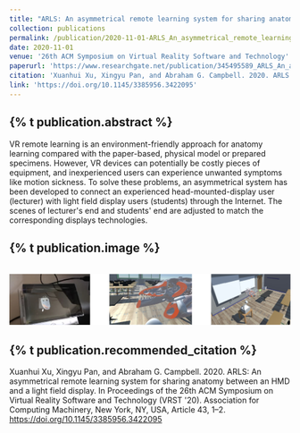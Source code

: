 ```yaml
---
title: "ARLS: An asymmetrical remote learning system for sharing anatomy between an HMD and a light field display"
collection: publications
permalink: /publication/2020-11-01-ARLS_An_asymmetrical_remote_learning_system_for_sharing_anatomy_between_an_HMD_and_a_light_field_display
date: 2020-11-01
venue: '26th ACM Symposium on Virtual Reality Software and Technology'
paperurl: 'https://www.researchgate.net/publication/345495589_ARLS_An_asymmetrical_remote_learning_system_for_sharing_anatomy_between_an_HMD_and_a_light_field_display'
citation: 'Xuanhui Xu, Xingyu Pan, and Abraham G. Campbell. 2020. ARLS: An asymmetrical remote learning system for sharing anatomy between an HMD and a light field display. In Proceedings of the 26th ACM Symposium on Virtual Reality Software and Technology (VRST &apos;20). Association for Computing Machinery, New York, NY, USA, Article 43, 1–2. https://doi.org/10.1145/3385956.3422095'
link: 'https://doi.org/10.1145/3385956.3422095'
---
```

{% t publication.abstract %}
------ 
VR remote learning is an environment-friendly approach for anatomy learning compared with the paper-based, physical model or prepared specimens. However, VR devices can potentially be costly pieces of equipment, and inexperienced users can experience unwanted symptoms like motion sickness. To solve these problems, an asymmetrical system has been developed to connect an experienced head-mounted-display user (lecturer) with light field display users (students) through the Internet. The scenes of lecturer&apos;s end and students&apos; end are adjusted to match the corresponding displays technologies.

{% t publication.image %}
------
 <br/><img src='/images/asymmetrical.jpg'>

{% t publication.recommended_citation %}
------ 
Xuanhui Xu, Xingyu Pan, and Abraham G. Campbell. 2020. ARLS: An asymmetrical remote learning system for sharing anatomy between an HMD and a light field display. In Proceedings of the 26th ACM Symposium on Virtual Reality Software and Technology (VRST &apos;20). Association for Computing Machinery, New York, NY, USA, Article 43, 1–2. https://doi.org/10.1145/3385956.3422095